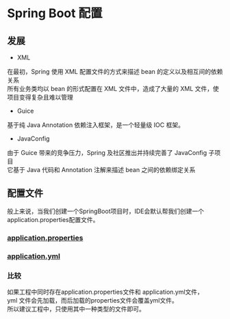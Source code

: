 # Spring Boot 配置

## 发展

* XML
  
在最初，Spring 使用 XML 配置文件的方式来描述 bean 的定义以及相互间的依赖关系  
所有业务类均以 bean 的形式配置在 XML 文件中，造成了大量的 XML 文件，使项目变得复杂且难以管理  
  
* Guice  

基于纯 Java Annotation 依赖注入框架，是一个轻量级 IOC 框架。  

* JavaConfig  

由于 Guice 带来的竞争压力，Spring 及社区推出并持续完善了 JavaConfig 子项目  
它基于 Java 代码和 Annotation 注解来描述 bean 之间的依赖绑定关系  

## 配置文件

般上来说，当我们创建一个SpringBoot项目时，IDE会默认帮我们创建一个application.properties配置文件。

### [application.properties](application.properties/README.md)

### [application.yml](application.yml/README.md)

### 比较

如果工程中同时存在application.properties文件和 application.yml文件，  
yml 文件会先加载，而后加载的properties文件会覆盖yml文件。  
所以建议工程中，只使用其中一种类型的文件即可。
